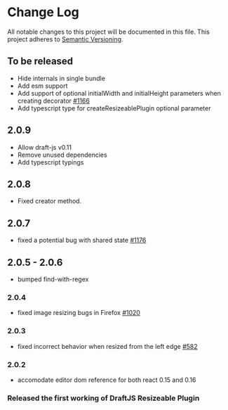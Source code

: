 # Change Log

All notable changes to this project will be documented in this file.
This project adheres to [Semantic Versioning](http://semver.org/).

## To be released

- Hide internals in single bundle
- Add esm support
- Add support of optional initialWidth and initialHeight parameters when creating decorator [#1166](https://github.com/draft-js-plugins/draft-js-plugins/issues/1166)
- Add typescript type for createResizeablePlugin optional parameter

## 2.0.9

- Allow draft-js v0.11
- Remove unused dependencies
- Add typescript typings

## 2.0.8

- Fixed creator method.

## 2.0.7

- fixed a potential bug with shared state [#1176](https://github.com/draft-js-plugins/draft-js-plugins/issues/1176)

## 2.0.5 - 2.0.6

- bumped find-with-regex

### 2.0.4

- fixed image resizing bugs in Firefox [#1020](https://github.com/draft-js-plugins/draft-js-plugins/issues/1020)

### 2.0.3

- fixed incorrect behavior when resized from the left edge [#582](https://github.com/draft-js-plugins/draft-js-plugins/issues/582)

### 2.0.2

- accomodate editor dom reference for both react 0.15 and 0.16

### Released the first working of DraftJS Resizeable Plugin
